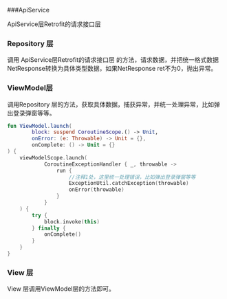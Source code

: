 
###ApiService

ApiService层Retrofit的请求接口层

### Repository 层

调用 ApiService层Retrofit的请求接口层 的方法，请求数据，并把统一格式数据NetResponse转换为具体类型数据，如果NetResponse ret不为0，抛出异常。


### ViewModel层

调用Repository 层的方法，获取具体数据，捕获异常，并统一处理异常，比如弹出登录弹窗等等。

```kotlin
fun ViewModel.launch(
        block: suspend CoroutineScope.() -> Unit,
        onError: (e: Throwable) -> Unit = {},
        onComplete: () -> Unit = {}
) {
    viewModelScope.launch(
            CoroutineExceptionHandler { _, throwable ->
                run {
                    //注释1处，这里统一处理错误，比如弹出登录弹窗等等
                    ExceptionUtil.catchException(throwable)
                    onError(throwable)
                }
            }
    ) {
        try {
            block.invoke(this)
        } finally {
            onComplete()
        }
    }
}
```

### View 层


View 层调用ViewModel层的方法即可。
